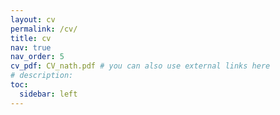 ```yaml
---
layout: cv
permalink: /cv/
title: cv
nav: true
nav_order: 5
cv_pdf: CV_nath.pdf # you can also use external links here
# description: 
toc:
  sidebar: left
---
```

